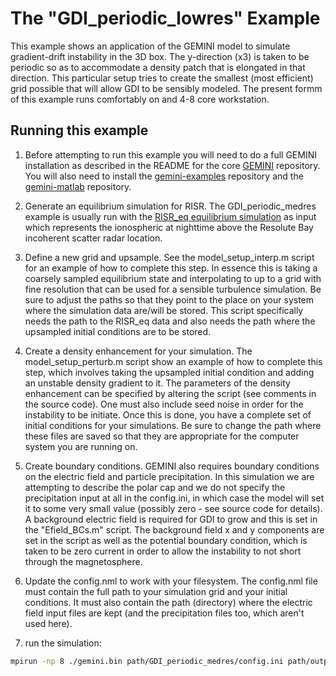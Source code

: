 # The "GDI_periodic_lowres" Example

This example shows an application of the GEMINI model to simulate gradient-drift instability in the 3D box.  The y-direction (x3) is taken to be periodic so as to accommodate a density patch that is elongated in that direction.  This particular setup tries to create the smallest (most efficient) grid possible that will allow GDI to be sensibly modeled.  The present formm of this example runs comfortably on and 4-8 core workstation.

## Running this example

1. Before attempting to run this example you will need to do a full GEMINI installation as described in the README for the core [GEMINI](https://github.com/gemini3d/gemini) repository.  You will also need to install the [gemini-examples](https://github.com/gemini3d/gemini-examples) repository and the [gemini-matlab](https://github.com/gemini3d/gemini-matlab) repository.

2. Generate an equilibrium simulation for RISR.  The GDI_periodic_medres example is usually run with the [RISR_eq equilibrium simulation](https://github.com/gemini3d/gemini-examples/tree/master/initialize/RISR_eq) as input which represents the ionospheric at nighttime above the Resolute Bay incoherent scatter radar location.

3. Define a new grid and upsample.  See the model_setup_interp.m script for an example of how to complete this step.  In essence this is taking a coarsely sampled equilibrium state and interpolating to up to a grid with fine resolution that can be used for a sensible turbulence simulation.  Be sure to adjust the paths so that they point to the place on your system where the simulation data are/will be stored.  This script specifically needs the path to the RISR_eq data and also needs the path where the upsampled initial conditions are to be stored.

4. Create a density enhancement for your simulation.  The model_setup_perturb.m script show an example of how to complete this step, which involves taking the upsampled initial condition and adding an unstable density gradient to it.  The parameters of the density enhancement can be specified by altering the script (see comments in the source code).  One must also include seed noise in order for the instability to be initiate.  Once this is done, you have a complete set of initial conditions for your simulations.  Be sure to change the path where these files are saved so that they are appropriate for the computer system you are running on.

5. Create boundary conditions.  GEMINI also requires boundary conditions on the electric field and particle precipitation.  In this simulation we are attempting to describe the polar cap and we do not specify the precipitation input at all in the config.ini, in which case the model will set it to some very small value (possibly zero - see source code for details).  A background electric field is required for GDI to grow and this is set in the "Efield_BCs.m" script.  The background field x and y components are set in the script as well as the potential boundary condition, which is taken to be zero current in order to allow the instability to not short through the magnetosphere.

6. Update the config.nml to work with your filesystem. The config.nml file must contain the full path to your simulation grid and your initial conditions.  It must also contain the path (directory) where the electric field input files are kept (and the precipitation files too, which aren't used here).

7. run the simulation:

```sh
mpirun -np 8 ./gemini.bin path/GDI_periodic_medres/config.ini path/outputdirectory/ -manual_grid 4 2
```

